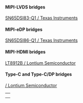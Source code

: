 <h4>MIPI-LVDS bridges</h4>
<a href="https://www.ti.com/product/SN65DSI83-Q1">SN65DSI83-Q1 / Texas Instruments</a>


<h4>MIPI-eDP bridges</h4>
<a href="https://www.ti.com/product/SN65DSI86-Q1">SN65DSI86-Q1 / Texas Instruments</a>


<h4>MIPI-HDMI bridges</h4>
<a href="http://www.lontiumsemi.com/product/View_86.html">LT8912B / Lontium Semiconductor</a>


<h4>Type-C and Type-C/DP bridges</h4>
<a href="http://www.lontiumsemi.com/product/list_1873.html"> / Lontium Semiconductor</a>


<table>
  <tr>
    <th>
    </th>
  </tr>
  
  <tr>
    <td>     
    </td>
  </tr>
</table>
